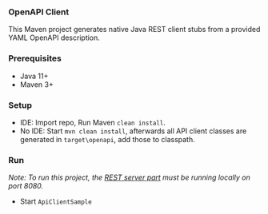 ### OpenAPI Client

This Maven project generates native Java REST client stubs from a provided YAML OpenAPI description.

### Prerequisites

* Java 11+
* Maven 3+

### Setup

* IDE: Import repo, Run Maven `clean install`.
* No IDE: Start `mvn clean install`, afterwards all API client classes are generated in `target\openapi`, add those to classpath.  

### Run

_Note: To run this project, the [REST server part](https://github.com/WildCodeSchool/sea-openapi-server) must be running locally on port 8080._

* Start `ApiClientSample`

